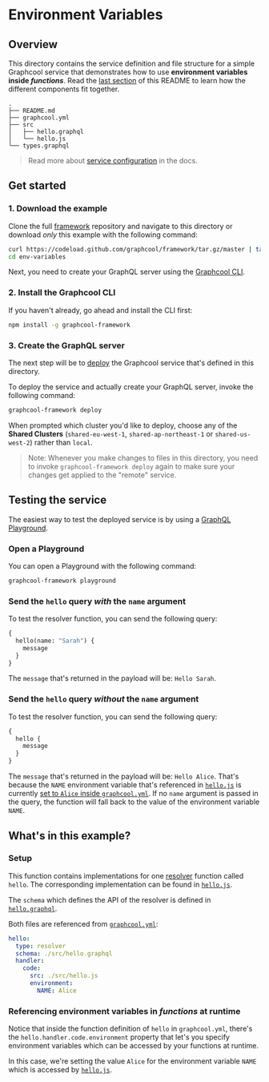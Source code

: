 # Environment Variables

## Overview

This directory contains the service definition and file structure for a simple Graphcool service that demonstrates how to use **environment variables inside _functions_**. Read the [last section](#whats-in-this-example) of this README to learn how the different components fit together.

```
.
├── README.md
├── graphcool.yml
├── src
│   ├── hello.graphql
│   └── hello.js
└── types.graphql
```

> Read more about [service configuration](https://graph.cool/docs/reference/project-configuration/overview-opheidaix3) in the docs.

## Get started

### 1. Download the example

Clone the full [framework](https://github.com/graphcool/framework) repository and navigate to this directory or download _only_ this example with the following command:

```sh
curl https://codeload.github.com/graphcool/framework/tar.gz/master | tar -xz --strip=2 framework-master/examples/env-variables
cd env-variables
```

Next, you need to create your GraphQL server using the [Graphcool CLI](https://graph.cool/docs/reference/graphcool-cli/overview-zboghez5go).

### 2. Install the Graphcool CLI

If you haven't already, go ahead and install the CLI first:

```sh
npm install -g graphcool-framework
```

### 3. Create the GraphQL server

The next step will be to [deploy](https://graph.cool/docs/reference/graphcool-cli/commands-aiteerae6l#graphcool-deploy) the Graphcool service that's defined in this directory.

To deploy the service and actually create your GraphQL server, invoke the following command:

```sh
graphcool-framework deploy
```

When prompted which cluster you'd like to deploy, choose any of the **Shared Clusters** (`shared-eu-west-1`, `shared-ap-northeast-1` or `shared-us-west-2`) rather than `local`. 

> Note: Whenever you make changes to files in this directory, you need to invoke `graphcool-framework deploy` again to make sure your changes get applied to the "remote" service.

## Testing the service

The easiest way to test the deployed service is by using a [GraphQL Playground](https://github.com/graphcool/graphql-playground).

### Open a Playground

You can open a Playground with the following command:

```sh
graphcool-framework playground
```

### Send the `hello` query _with_ the `name` argument

To test the resolver function, you can send the following query:

```graphql
{
  hello(name: "Sarah") {
    message
  }
}
```

The `message` that's returned in the payload will be: `Hello Sarah`.

### Send the `hello` query _without_ the `name` argument

To test the resolver function, you can send the following query:

```graphql
{
  hello {
    message
  }
}
```

The `message` that's returned in the payload will be: `Hello Alice`. That's because the `NAME` environment variable that's referenced in [`hello.js`](./src/hello.js#L3) is currently [set to `Alice` inside `graphcool.yml`](./graphcool.yml#L18). If no `name` argument is passed in the query, the function will fall back to the value of the environment variable `NAME`.

## What's in this example?

### Setup

This function contains implementations for one [resolver](https://graph.cool/docs/reference/functions/resolvers-su6wu3yoo2) function called `hello`. The corresponding implementation can be found in [`hello.js`](./src/hello.js).

The `schema` which defines the API of the resolver is defined in [`hello.graphql`](./src/hello.graphql).

Both files are referenced from [`graphcool.yml`](./graphcool.yml):

```yml
hello:
  type: resolver
  schema: ./src/hello.graphql
  handler:
    code:
      src: ./src/hello.js
      environment:
        NAME: Alice
```


### Referencing environment variables in _functions_ at runtime

Notice that inside the function definition of `hello` in `graphcool.yml`, there's the `hello.handler.code.environment` property that let's you specify environment variables which can be accessed by your functions at runtime.

In this case, we're setting the value `Alice` for the environment variable `NAME` which is accessed by [`hello.js`](./src/hello.js#L4).












